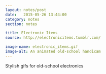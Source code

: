 ```yaml
---
layout: notes/post
date:   2015-05-26 13:44:00
category: notes
section: notes

title: Electronic Items
source: http://electronicitems.tumblr.com/

image-name: electronic_items.gif
image-alt: An animated old-school handicam
---
```


Stylish gifs for old-school electronics